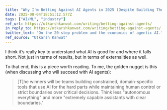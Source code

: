 ```yaml
---
title: "Why I'm Betting Against AI Agents in 2025 (Despite Building Them)"
date: 2025-08-04T18:51:12.577Z
tags: ["AI/ML", "industry"]
ref_url: https://utkarshkanwat.com/writing/betting-against-agents/
in_reply_to: https://utkarshkanwat.com/writing/betting-against-agents/
twitter_text: "On the 20-step problem and the economics of agentic AI."
ref_source: "Utkarsh Kanwat"
---
```


I think it’s really key to understand what AI is good for and where it falls short. Not just in terms of results, but in terms of externalities as well.

To that end, this is a piece worth reading. To me, the golden nugget is this (when discussing who will succeed with AI agents): 

> [T]he winners will be teams building constrained, domain-specific tools that use AI for the hard parts while maintaining human control or strict boundaries over critical decisions. Think less "autonomous everything" and more "extremely capable assistants with clear boundaries."
